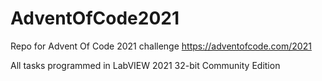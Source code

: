 # AdventOfCode2021
Repo for Advent Of Code 2021 challenge
https://adventofcode.com/2021

All tasks programmed in LabVIEW 2021 32-bit Community Edition
